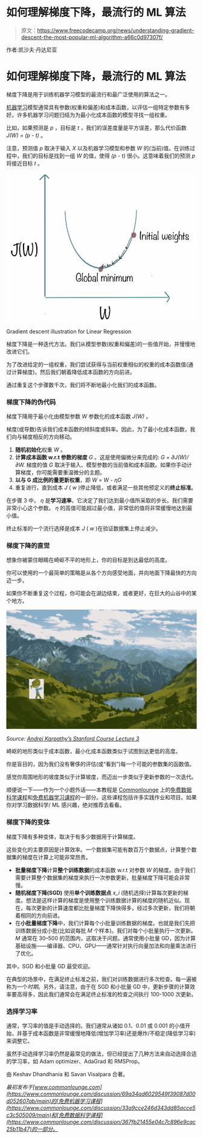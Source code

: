 # 如何理解梯度下降，最流行的 ML 算法

> 原文：<https://www.freecodecamp.org/news/understanding-gradient-descent-the-most-popular-ml-algorithm-a66c0d97307f/>

作者:凯沙夫·丹达尼亚

# 如何理解梯度下降，最流行的 ML 算法

梯度下降是用于训练机器学习模型的最流行和最广泛使用的算法之一。

[机器学习](https://www.commonlounge.com/discussion/9325cf512f514e21815ec4c2e2e6e0e3)模型通常具有参数(权重和偏差)和成本函数，以评估一组特定参数有多好。许多机器学习问题归结为为最小化成本函数的模型寻找一组权重。

比如，如果预测是 *p* ，目标是 *t* ，我们的误差度量是平方误差，那么代价函数 *J(W) = (p - t)* 。

注意，预测值 *p* 取决于输入 *X* 以及机器学习模型和参数 *W* 的(当前)值。在训练过程中，我们的目标是找到一组 *W* 的值，使得 *(p - t)* 很小。这意味着我们的预测 *p* 将接近目标 *t* 。

![e3K6cr03JGW1Lg2OaO8k5uWDvZRb4HhC6mnZ](img/87a0b6ed239b744d0dcf5548db3bfd42.png)

Gradient descent illustration for Linear Regression

梯度下降是一种迭代方法。我们从模型参数(权重和偏差)的一些值开始，并慢慢地改进它们。

为了改进给定的一组权重，我们尝试获得与当前权重相似的权重的成本函数值(通过计算梯度)。然后我们朝着降低成本函数的方向前进。

通过重复这个步骤数千次，我们将不断地最小化我们的成本函数。

### 梯度下降的伪代码

梯度下降用于最小化由模型参数 *W* 参数化的成本函数 *J(W)* 。

梯度(或导数)告诉我们成本函数的倾斜度或斜率。因此，为了最小化成本函数，我们向与梯度相反的方向移动。

1.  **随机初始化**权重 *W* 。
2.  **计算成本函数 w.r.t 参数的梯度** *G* 。这是使用偏微分来完成的: *G = ∂J(W)/∂W.* 梯度的值 *G* 取决于输入、模型参数的当前值和成本函数。如果你手动计算梯度，你可能需要重温微分的主题。
3.  **以与 G 成比例的量更新权重**，即 *W* = *W - ηG*
4.  重复进行，直到成本 *J* ( *w* )停止降低，或者满足一些其他预定义的**终止标准**。

在步骤 3 中， *η* 是**学习速率**，它决定了我们达到最小值所采取的步长。我们需要非常小心这个参数。 *η* 的高值可能超过最小值，非常低的值将非常缓慢地达到最小值。

终止标准的一个流行选择是成本 *J* ( *w* )在验证数据集上停止减少。

### 梯度下降的直觉

想象你被蒙住眼睛在崎岖不平的地形上，你的目标是到达最低的高度。

你可以使用的一个最简单的策略是从各个方向感受地面，并向地面下降最快的方向迈一步。

如果你不断重复这个过程，你可能会在湖边结束，或者更好，在巨大的山谷中的某个地方。

![N0IZ9olG1n4CmlzSTFF4XUmb5aS9CRsbMBo7](img/27f10b3633b8b0713d986f76133e6fd7.png)

*Source: [Andrej Karpathy’s Stanford Course Lecture 3](http://bit.ly/2e7pXyx)*

崎岖的地形类似于成本函数，最小化成本函数类似于试图到达更低的高度。

你是盲目的，因为我们没有奢侈的评估(或“看到”)每一个可能的参数集的函数值。

感觉你周围地形的坡度类似于计算坡度，而迈出一步类似于更新参数的一次迭代。

顺便说一下——作为一个小题外话——本教程是 [Commonlounge](https://www.commonlounge.com/) 上的[免费数据科学课程](https://www.commonlounge.com/discussion/367fb21455e04c7c896e9cac25b11b47)和[免费机器学习课程](https://www.commonlounge.com/discussion/33a9cce246d343dd85acce5c3c505009/main)的一部分。这些课程包括许多实践作业和项目。如果你对学习数据科学/ ML 感兴趣，绝对推荐去看看。

### 梯度下降的变体

梯度下降有多种变体，取决于有多少数据用于计算梯度。

这些变化的主要原因是计算效率。一个数据集可能有数百万个数据点，计算整个数据集的梯度在计算上可能非常昂贵。

*   **批量梯度下降**计算**整个训练数据**的成本函数 w.r.t 对参数 *W* 的梯度。由于我们需要计算整个数据集的梯度来执行一次参数更新，批量梯度下降可能会非常慢。
*   **随机梯度下降(SGD)** 使用**单个训练数据点** *x_i* (随机选择)计算每次更新的梯度。想法是这样计算的梯度是使用整个训练数据计算的梯度的随机近似。现在，每次更新的计算速度都比批量梯度下降快得多，经过多次更新，我们将朝着相同的方向前进。
*   在**小批量梯度下降**中，我们计算每个小批量训练数据的梯度。也就是我们先把训练数据分成小批(比如说每批 *M* 个样本)。我们对每个小批量执行一次更新。 *M* 通常在 30–500 的范围内，这取决于问题。通常使用小批量 GD，因为计算基础设施——编译器、CPU、GPU——通常针对执行向量加法和向量乘法进行了优化。

其中，SGD 和小批量 GD 最受欢迎。

在典型的场景中，在满足终止标准之前，我们对训练数据进行多次检查。每一遍被称为一个*时期*。另外，请注意，由于在 SGD 和小批量 GD 中，更新步骤的计算效率要高得多，因此我们通常会在满足终止标准的检查之间执行 100-1000 次更新。

### 选择学习率

通常，学习率的值是手动选择的。我们通常从诸如 0.1、0.01 或 0.001 的小值开始，并基于成本函数是非常缓慢地降低(增加学习率)还是爆炸/不稳定(降低学习率)来调整它。

虽然手动选择学习率仍然是最常见的做法，但已经提出了几种方法来自动选择合适的学习率，如 Adam optimizer、AdaGrad 和 RMSProp。

由 Keshav Dhandhania 和 Savan Visalpara 合著。

*最初发布于[www.commonlounge.com](https://www.commonlounge.com/discussion/69a34ad6029549f39087d00d052607ab/main)的[免费机器学习课程](https://www.commonlounge.com/discussion/33a9cce246d343dd85acce5c3c505009/main)和[免费数据科学课程](https://www.commonlounge.com/discussion/367fb21455e04c7c896e9cac25b11b47)的一部分。*